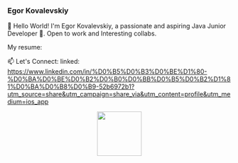 ### Egor Kovalevskiy  

👋 Hello World! I'm Egor Kovalevskiy, a passionate and aspiring Java Junior Developer 🚀. Open to work and Interesting collabs.

My resume:


📫 Let's Connect:
linked: https://www.linkedin.com/in/%D0%B5%D0%B3%D0%BE%D1%80-%D0%BA%D0%BE%D0%B2%D0%B0%D0%BB%D0%B5%D0%B2%D1%81%D0%BA%D0%B8%D0%B9-52b6972b1?utm_source=share&utm_campaign=share_via&utm_content=profile&utm_medium=ios_app

<div id="header" align="center">
  <img src="https://media.giphy.com/media/M9gbBd9nbDrOTu1Mqx/giphy.gif" width="100"/>
</div>

